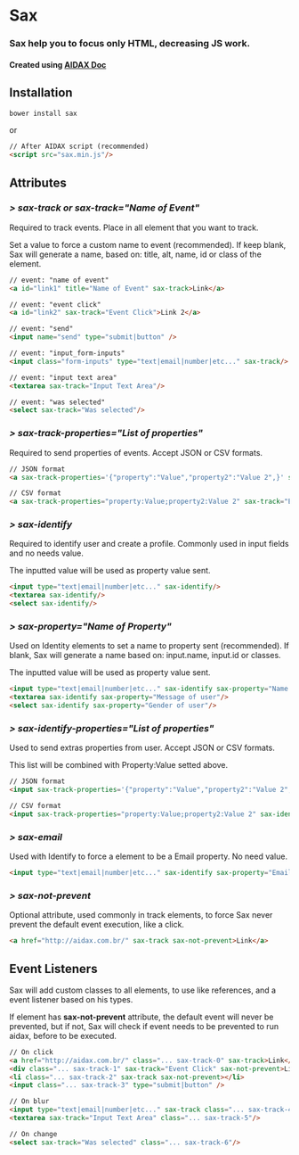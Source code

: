 # Sax

### Sax help you to focus only HTML, decreasing JS work. 
#### Created using [AIDAX Doc](http://doc.aidax.com.br/)

## Installation

```sh
bower install sax
```

or

```html
// After AIDAX script (recommended)
<script src="sax.min.js"/>
```

## Attributes

### *> sax-track or sax-track="Name of Event"*

Required to track events.
Place in all element that you want to track.

Set a value to force a custom name to event (recommended). If keep blank, Sax will generate a name, based on: title, alt, name, id or class of the element.

```html
// event: "name of event"
<a id="link1" title="Name of Event" sax-track>Link</a>

// event: "event click"
<a id="link2" sax-track="Event Click">Link 2</a>

// event: "send"
<input name="send" type="submit|button" />

// event: "input_form-inputs"
<input class="form-inputs" type="text|email|number|etc..." sax-track/>

// event: "input text area"
<textarea sax-track="Input Text Area"/>

// event: "was selected"
<select sax-track="Was selected"/>
```


### *> sax-track-properties="List of properties"*

Required to send properties of events. Accept JSON or CSV formats.

```html
// JSON format
<a sax-track-properties='{"property":"Value","property2":"Value 2",}' sax-track="Event 1">Link</a>

// CSV format
<a sax-track-properties="property:Value;property2:Value 2" sax-track="Event 2">Link 2</a>
```

### *> sax-identify*

Required to identify user and create a profile. Commonly used in input fields and no needs value.

The inputted value will be used as property value sent.

```html
<input type="text|email|number|etc..." sax-identify/>
<textarea sax-identify/>
<select sax-identify/>
```

### *> sax-property="Name of Property"*

Used on Identity elements to set a name to property sent (recommended). If blank, Sax will generate a name based on: input.name, input.id or classes.

The inputted value will be used as property value sent.

```html
<input type="text|email|number|etc..." sax-identify sax-property="Name of user"/>
<textarea sax-identify sax-property="Message of user"/>
<select sax-identify sax-property="Gender of user"/>
```

### *> sax-identify-properties="List of properties"*

Used to send extras properties from user. Accept JSON or CSV formats.

This list will be combined with Property:Value setted above.

```html
// JSON format
<input sax-track-properties='{"property":"Value","property2":"Value 2",}' sax-identify />

// CSV format
<input sax-track-properties="property:Value;property2:Value 2" sax-identify />
```

### *> sax-email*

Used with Identify to force a element to be a Email property. No need value.

```html
<input type="text|email|number|etc..." sax-identify sax-property="Email of user" sax-email/>
```

### *> sax-not-prevent*

Optional attribute, used commonly in track elements, to force Sax never prevent the default event execution, like a click.

```html
<a href="http://aidax.com.br/" sax-track sax-not-prevent>Link</a>
```


## Event Listeners

Sax will add custom classes to all elements, to use like references, and a event listener based on his types.

If element has **sax-not-prevent** attribute, the default event will never be prevented, but if not, Sax will check if event needs to be prevented to run aidax, before to be executed.

```html
// On click
<a href="http://aidax.com.br/" class="... sax-track-0" sax-track>Link</a>
<div class="... sax-track-1" sax-track="Event Click" sax-not-prevent>Link 2</div>
<li class="... sax-track-2" sax-track sax-not-prevent></li>
<input class="... sax-track-3" type="submit|button" />

// On blur
<input type="text|email|number|etc..." sax-track class="... sax-track-4"/>
<textarea sax-track="Input Text Area" class="... sax-track-5"/>

// On change
<select sax-track="Was selected" class="... sax-track-6"/>
```
